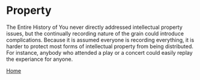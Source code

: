 # Property

The Entire History of You never directly addressed intellectual property issues, but the continually recording nature of the grain could introduce complications. Because it is assumed everyone is recording everything, it is harder to protect most forms of intellectual property from being distributed. For instance, anybody who attended a play or a concert could easily replay the experiance for anyone. 

[Home](https://saahilclaypool.github.io/blackmirror/)